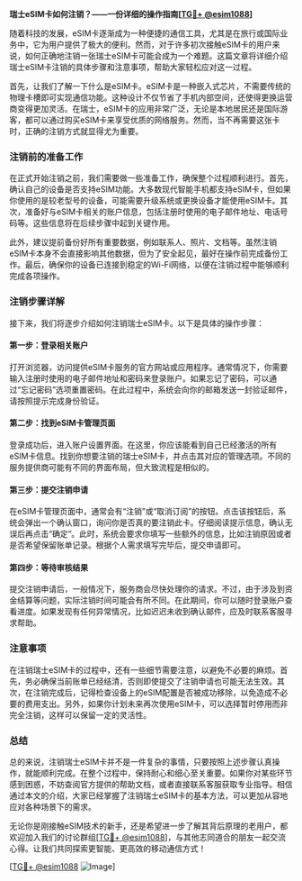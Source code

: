 **瑞士eSIM卡如何注销？——一份详细的操作指南[[TG💪+ @esim1088](https://t.me/s/esim1088)]**

随着科技的发展，eSIM卡逐渐成为一种便捷的通信工具，尤其是在旅行或国际业务中，它为用户提供了极大的便利。然而，对于许多初次接触eSIM卡的用户来说，如何正确地注销一张瑞士eSIM卡可能会成为一个难题。这篇文章将详细介绍瑞士eSIM卡注销的具体步骤和注意事项，帮助大家轻松应对这一过程。

首先，让我们了解一下什么是eSIM卡。eSIM卡是一种嵌入式芯片，不需要传统的物理卡槽即可实现通信功能。这种设计不仅节省了手机内部空间，还使得更换运营商变得更加灵活。在瑞士，eSIM卡的应用非常广泛，无论是本地居民还是国际游客，都可以通过购买eSIM卡来享受优质的网络服务。然而，当不再需要这张卡时，正确的注销方式就显得尤为重要。

### 注销前的准备工作

在正式开始注销之前，我们需要做一些准备工作，确保整个过程顺利进行。首先，确认自己的设备是否支持eSIM功能。大多数现代智能手机都支持eSIM卡，但如果你使用的是较老型号的设备，可能需要升级系统或更换设备才能使用eSIM卡。其次，准备好与eSIM卡相关的账户信息，包括注册时使用的电子邮件地址、电话号码等。这些信息将在后续步骤中起到关键作用。

此外，建议提前备份好所有重要数据，例如联系人、照片、文档等。虽然注销eSIM卡本身不会直接影响其他数据，但为了安全起见，最好在操作前完成备份工作。最后，确保你的设备已连接到稳定的Wi-Fi网络，以便在注销过程中能够顺利完成各项操作。

### 注销步骤详解

接下来，我们将逐步介绍如何注销瑞士eSIM卡。以下是具体的操作步骤：

#### 第一步：登录相关账户

打开浏览器，访问提供eSIM卡服务的官方网站或应用程序。通常情况下，你需要输入注册时使用的电子邮件地址和密码来登录账户。如果忘记了密码，可以通过“忘记密码”选项重置密码。在此过程中，系统会向你的邮箱发送一封验证邮件，请按照提示完成身份验证。

#### 第二步：找到eSIM卡管理页面

登录成功后，进入账户设置界面。在这里，你应该能看到自己已经激活的所有eSIM卡信息。找到你想要注销的瑞士eSIM卡，并点击其对应的管理选项。不同的服务提供商可能有不同的界面布局，但大致流程是相似的。

#### 第三步：提交注销申请

在eSIM卡管理页面中，通常会有“注销”或“取消订阅”的按钮。点击该按钮后，系统会弹出一个确认窗口，询问你是否真的要注销此卡。仔细阅读提示信息，确认无误后再点击“确定”。此时，系统会要求你填写一些额外的信息，比如注销原因或者是否希望保留账单记录。根据个人需求填写完毕后，提交申请即可。

#### 第四步：等待审核结果

提交注销申请后，一般情况下，服务商会尽快处理你的请求。不过，由于涉及到资金结算等问题，实际注销时间可能会有所不同。在此期间，你可以随时登录账户查看进度。如果发现有任何异常情况，比如迟迟未收到确认邮件，应及时联系客服寻求帮助。

### 注意事项

在注销瑞士eSIM卡的过程中，还有一些细节需要注意，以避免不必要的麻烦。首先，务必确保当前账单已经结清，否则即使提交了注销申请也可能无法生效。其次，在注销完成后，记得检查设备上的eSIM配置是否被成功移除，以免造成不必要的费用支出。另外，如果你计划未来再次使用eSIM卡，可以选择暂时停用而非完全注销，这样可以保留一定的灵活性。

### 总结

总的来说，注销瑞士eSIM卡并不是一件复杂的事情，只要按照上述步骤认真操作，就能顺利完成。在整个过程中，保持耐心和细心至关重要。如果你对某些环节感到困惑，不妨查阅官方提供的帮助文档，或者直接联系客服获取专业指导。相信通过本文的介绍，大家已经掌握了注销瑞士eSIM卡的基本方法，可以更加从容地应对各种场景下的需求。

无论你是刚接触eSIM技术的新手，还是希望进一步了解其背后原理的老用户，都欢迎加入我们的讨论群组[[TG💪+ @esim1088](https://t.me/s/esim1088)]，与其他志同道合的朋友一起交流心得。让我们共同探索更智能、更高效的移动通信方式！

[[TG💪+ @esim1088](https://t.me/s/esim1088) ![Image](https://i.postimg.cc/4NQfJmqS/Snipaste-2025-05-13-00-14-12.png)]